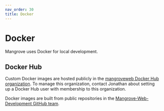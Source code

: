 ```yaml
---
nav_order: 30
title: Docker
---
```


# Docker
Mangrove uses Docker for local development.

## Docker Hub
Custom Docker images are hosted publicly in the
[mangroveweb Docker Hub organization](https://hub.docker.com/orgs/mangroveweb).
To manage this organization,
contact Jonathan about setting up a Docker Hub user with membership to this organization.

Docker images are built from public repositories in the
[Mangrove-Web-Development GitHub team](https://github.com/Mangrove-Web-Development).
